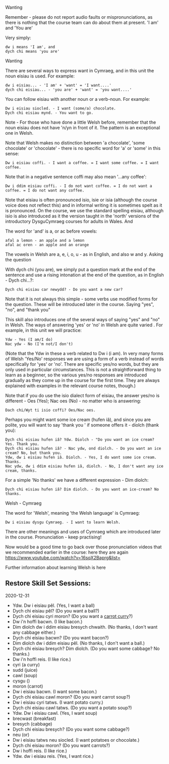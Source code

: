 Wanting

Remember - please do not report audio faults or mispronunciations, as there is nothing that the course team can do about them at present.
'I am' and 'You are'

Very simply:

    dw i means 'I am', and
    dych chi means 'you are'

Wanting

There are several ways to express want in Cymraeg, and in this unit the noun eisiau is used. For example:

    dw i eisiau... - 'I am' + 'want' = 'I want....'
    dych chi eisiau... - 'you are' + 'want' = 'you want....'

You can follow eisiau with another noun or a verb-noun. For example:

    Dw i eisiau siocled. - I want (some/a) chocolate.
    Dych chi eisiau mynd. - You want to go.

Note - For those who have done a little Welsh before, remember that the noun eisiau does not have 'n/yn in front of it. The pattern is an exceptional one in Welsh.

Note that Welsh makes no distinction between 'a chocolate', 'some chocolate' or 'chocolate' - there is no specific word for 'a' or 'some' in this sense:

    Dw i eisiau coffi. - I want a coffee. = I want some coffee. = I want coffee.

Note that in a negative sentence coffi may also mean '...any coffee':

    Dw i ddim eisiau coffi. - I do not want coffee. = I do not want a coffee. = I do not want any coffee.

Note that eisiau is often pronounced isio, isie or isia (although the course voice does not reflect this) and in informal writing it is sometimes spelt as it is pronounced. On the course, we use the standard spelling eisiau, although isio is also introduced as it the version taught in the 'north' versions of the introductory DysguCymraeg courses for adults in Wales.
And

The word for 'and' is a, or ac before vowels:

    afal a lemon - an apple and a lemon
    afal ac oren - an apple and an orange

The vowels in Welsh are a, e, i, o, u - as in English, and also w and y.
Asking the question

With dych chi (you are), we simply put a question mark at the end of the sentence and use a rising intonation at the end of the question, as in English - Dych chi...?:

    Dych chi eisiau car newydd? - Do you want a new car?

Note that it is not always this simple - some verbs use modified forms for the question. These will be introduced later in the course.
Saying "yes", "no", and "thank you"

This skill also introduces one of the several ways of saying "yes" and "no" in Welsh. The ways of answering 'yes' or 'no' in Welsh are quite varied . For example, in this unit we will practice:

    Ydw - Yes (I am/I do)
    Nac ydw - No (I'm not/I don't)

(Note that the Ydw in these a verb related to Dw i (i am). In very many forms of Welsh 'Yes/No' responses we are using a form of a verb instead of words specifically for 'yes' or 'no'. There are specific yes/no words, but they are only used in particular circumstances. This is not a straightforward thing to learn as a beginner, so the various yes/no responses are introduced gradually as they come up in the course for the first time. They are always explained with examples in the relevant course notes, though.)

Note that if you do use the isio dialect form of eisiau, the answer yes/no is different - Oes (Yes); Nac oes (No) - no matter who is answering:

    Dach chi/Wyt ti isio coffi? Oes/Nac oes.

Perhaps you might want some ice cream (hufen iâ), and since you are polite, you will want to say 'thank you ' if someone offers it - diolch (thank you):

    Dych chi eisiau hufen iâ? Ydw. Diolch - "Do you want an ice cream? Yes. Thank you.
    Dych chi eisiau hufen iâ? - Nac ydw, ond diolch. - Do you want an ice cream? No, but thank you.
    Ydw, dw i eisiau hufen iâ. Diolch. - Yes, I do want some ice cream. Thanks.
    Nac ydw, dw i ddim eisiau hufen iâ, diolch. - No, I don't want any ice cream, thanks.

For a simple 'No thanks' we have a different expression - Dim diolch:

    Dych chi eisiau hufen iâ? Dim diolch. - Do you want an ice-cream? No thanks.

Welsh - Cymraeg

The word for 'Welsh', meaning 'the Welsh language' is Cymraeg:

    Dw i eisiau dysgu Cymraeg. - I want to learn Welsh.

There are other meanings and uses of Cymraeg which are introduced later in the course.
Pronunciation - keep practising!

Now would be a good time to go back over those pronunciation videos that we recommended earlier in the course: here they are again https://www.youtube.com/watch?v=16sqX2Baprg&list=

Further information about learning Welsh is here

## Restore Skill Set Sessions:

2020-12-31
* Ydw. Dw i eisiau pêl.  (Yes, I want a ball)
* Dych chi eisiau pêl? (Do you want a ball?)
* Dych chi eisiau cyri moron? (Do you want a [carrot curry](https://www.food.com/recipe/carrot-curry-87646)?) 
* Dw i'n hoffi bacwn. (I like bacon.)
* Dim diolch dw i ddim eisiau bresych chwaith. (No thanks, I don't want any cabbage either.)
* Dych chi eisiau bacwn? (Do you want bacon?)
* Dim diolch dw i ddim eisiau pêl. (No thanks, I don't want a ball.)
* Dych chi eisiau bresych? Dim diolch. (Do you want some cabbage?  No thanks.) 
* Dw i'n hoffi reis. (I like rice.)
* cyri (a curry)
* sudd (juice)
* cawl (soup)
* cysgu ()
* moron (carrot)
* Dw i eisiau bacwn. (I want some bacon.)
* Dych chi eisiau cawl moron? (Do you want carrot soup?) 
* Dw i eisiau cyri tatws. (I want potato curry.)
* Dych chi eisiau cawl tatws. (Do you want a potato soup?) 
* Ydw. Dw i eisiau cawl. (Yes, I want soup)
* brecwast (breakfast)
* bresych (cabbage)
* Dych chi eisiau bresych? (Do you want some cabbage?) 
* neu (or)
* Dw i eisiau tatws neu siocled. (I want potatoes or chocolate.)
* Dych chi eisiau moron? (Do you want carrots?)
* Dw i hoffi reis. (I like rice.)
* Ydw. dw i eisiau reis. (Yes, I want rice.)

